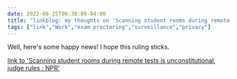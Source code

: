 ---date: 2022-08-25T06:38:09-04:00title: "linkblog: my thoughts on 'Scanning student rooms during remote tests is unconstitutional, judge rules : NPR'"tags: ["link","Work","exam proctoring","surveillance","privacy"]---Well, here's some happy news! I hope this ruling sticks. [link to 'Scanning student rooms during remote tests is unconstitutional, judge rules : NPR'](https://www.npr.org/2022/08/25/1119337956/test-proctoring-room-scans-unconstitutional-cleveland-state-university)